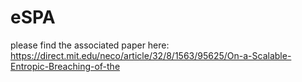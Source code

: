 # eSPA

please find the associated paper here: 
https://direct.mit.edu/neco/article/32/8/1563/95625/On-a-Scalable-Entropic-Breaching-of-the

